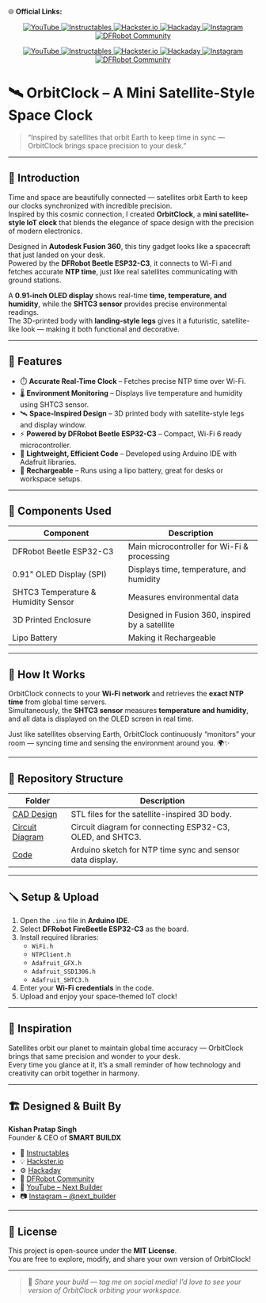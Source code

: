 🌐 **Official Links:**  

<p align="center">
  <a href="https://youtube.com/@next.builder?si=CYdRbQAZveyQLm3W" target="_blank" rel="noopener noreferrer">
    <img src="https://img.shields.io/badge/YouTube-FF0000?style=flat&logo=youtube&logoColor=white" alt="YouTube"/>
  </a>
  <a href="https://www.instructables.com/member/Next%20Builder%20DIY/" target="_blank" rel="noopener noreferrer">
    <img src="https://img.shields.io/badge/Instructables-FDBA12?style=flat&logo=instructables&logoColor=black" alt="Instructables"/>
  </a>
  <a href="https://hackster.io/NEXTBUILDER" target="_blank" rel="noopener noreferrer">
    <img src="https://img.shields.io/badge/Hackster.io-2C9AB7?style=flat&logo=hackster&logoColor=white" alt="Hackster.io"/>
  </a>
  <a href="https://hackaday.io/NextBuilder" target="_blank" rel="noopener noreferrer">
    <img src="https://img.shields.io/badge/Hackaday-1A1A1A?style=flat&logo=hackaday&logoColor=white" alt="Hackaday"/>
  </a>
  <a href="https://instagram.com/next_builder" target="_blank" rel="noopener noreferrer">
    <img src="https://img.shields.io/badge/Instagram-E4405F?style=flat&logo=instagram&logoColor=white" alt="Instagram"/>
  </a>
  <a href="https://community.dfrobot.com/user-13435.html" target="_blank" rel="noopener noreferrer">
    <img src="https://img.shields.io/badge/DFRobot-FF6C00?style=flat&logo=dfrobot&logoColor=white" alt="DFRobot Community"/>
  </a>
</p>


<p align="center">
  <a href="https://youtube.com/@next.builder?si=CYdRbQAZveyQLm3W" target="_blank" rel="noopener noreferrer">
    <img src="https://img.shields.io/badge/YouTube-FF0000?style=flat&logo=youtube&logoColor=white" alt="YouTube"/>
  </a>
  <a href="https://www.instructables.com/member/Next%20Builder%20DIY/" target="_blank" rel="noopener noreferrer">
    <img src="https://img.shields.io/badge/Instructables-FDBA12?style=flat&logo=instructables&logoColor=black" alt="Instructables"/>
  </a>
  <a href="https://hackster.io/NEXTBUILDER" target="_blank" rel="noopener noreferrer">
    <img src="https://img.shields.io/badge/Hackster.io-2C9AB7?style=flat&logo=hackster&logoColor=white" alt="Hackster.io"/>
  </a>
  <a href="https://hackaday.io/NextBuilder" target="_blank" rel="noopener noreferrer">
    <img src="https://img.shields.io/badge/Hackaday-1A1A1A?style=flat&logo=hackaday&logoColor=white" alt="Hackaday"/>
  </a>
  <a href="https://instagram.com/next_builder" target="_blank" rel="noopener noreferrer">
    <img src="https://img.shields.io/badge/Instagram-E4405F?style=flat&logo=instagram&logoColor=white" alt="Instagram"/>
  </a>
  <a href="https://community.dfrobot.com/user-13435.html" target="_blank" rel="noopener noreferrer">
    <img src="https://img.shields.io/badge/DFRobot-FF6C00?style=flat&logo=data:image/png;base64,iVBORw0KGgoAAAANSUhEUgAAABAAAAAQCAYAAAAf8/9hAAABNElEQVR42mNgGAWjYBSMglEwCqF4BwzA7f9w5eSU+o+I5Yq+Z3wxWZBjM9DfLhGfIgiECuGuGIbFojA/5oYG4YzWpgKAYnUQqjXwYA4SGsTIwMCA5rC0yi+XlZP/j98BOYciODlA+ZK0SYNEQYjBHZoxA64/og10g9NcvL2RlAD6C3Mbw6EFyYdgvCMqI/ehU7E3k8R2VxPgx9vXh/OyU7A24s4DBhZPoQjI5bBSxB/EZSHMB6g1EGUo/h+DNfE/xgxk+FGYLI8nZQwSHn/4yClAIz9AQ5PI9LoQ/AyLxKEbZmcI2A2qfFiZRh4/YgEo3TUAUxjwKokg0HiEzO+oQwNBdxRz/AgAUkI42fCo6RtAAAAAElFTkSuQmCC&logoColor=white" alt="DFRobot Community"/>
  </a>
</p>

# 🛰️ OrbitClock – A Mini Satellite-Style Space Clock

> “Inspired by satellites that orbit Earth to keep time in sync — OrbitClock brings space precision to your desk.”

---

## 🌌 Introduction

Time and space are beautifully connected — satellites orbit Earth to keep our clocks synchronized with incredible precision.  
Inspired by this cosmic connection, I created **OrbitClock**, a **mini satellite-style IoT clock** that blends the elegance of space design with the precision of modern electronics.

Designed in **Autodesk Fusion 360**, this tiny gadget looks like a spacecraft that just landed on your desk.  
Powered by the **DFRobot Beetle ESP32-C3**, it connects to Wi-Fi and fetches accurate **NTP time**, just like real satellites communicating with ground stations.

A **0.91-inch OLED display** shows real-time **time, temperature, and humidity**, while the **SHTC3 sensor** provides precise environmental readings.  
The 3D-printed body with **landing-style legs** gives it a futuristic, satellite-like look — making it both functional and decorative.

---

## 🌠 Features

- ⏱️ **Accurate Real-Time Clock** – Fetches precise NTP time over Wi-Fi.  
- 🌡️ **Environment Monitoring** – Displays live temperature and humidity using SHTC3 sensor.  
- 🛰️ **Space-Inspired Design** – 3D printed body with satellite-style legs and display window.  
- ⚡ **Powered by DFRobot Beetle ESP32-C3** – Compact, Wi-Fi 6 ready microcontroller.  
- 💾 **Lightweight, Efficient Code** – Developed using Arduino IDE with Adafruit libraries.  
- 🔋 **Rechargeable** – Runs using a lipo battery, great for desks or workspace setups.

---

## 🧰 Components Used

| Component | Description |
|------------|-------------|
| DFRobot Beetle ESP32-C3 | Main microcontroller for Wi-Fi & processing |
| 0.91" OLED Display (SPI) | Displays time, temperature, and humidity |
| SHTC3 Temperature & Humidity Sensor | Measures environmental data |
| 3D Printed Enclosure | Designed in Fusion 360, inspired by a satellite |
| Lipo Battery| Making it Rechargeable  |

---

## 🧩 How It Works

OrbitClock connects to your **Wi-Fi network** and retrieves the **exact NTP time** from global time servers.  
Simultaneously, the **SHTC3 sensor** measures **temperature and humidity**, and all data is displayed on the OLED screen in real time.

Just like satellites observing Earth, OrbitClock continuously “monitors” your room — syncing time and sensing the environment around you. 🌍✨

---

## 📁 Repository Structure

| Folder | Description |
|----------------|-------------|
| [CAD Design](./CAD%20Design) | STL files for the satellite-inspired 3D body. |
| [Circuit Diagram](./Circuit%20Diagram) | Circuit diagram for connecting ESP32-C3, OLED, and SHTC3. |
| [Code](./Code) | Arduino sketch for NTP time sync and sensor data display. |

---

## 🪛 Setup & Upload

1. Open the `.ino` file in **Arduino IDE**.  
2. Select **DFRobot FireBeetle ESP32-C3** as the board.  
3. Install required libraries:  
   - `WiFi.h`  
   - `NTPClient.h`  
   - `Adafruit_GFX.h`  
   - `Adafruit_SSD1306.h`  
   - `Adafruit_SHTC3.h`  
4. Enter your **Wi-Fi credentials** in the code.  
5. Upload and enjoy your space-themed IoT clock!

---

## 🧠 Inspiration

Satellites orbit our planet to maintain global time accuracy — OrbitClock brings that same precision and wonder to your desk.  
Every time you glance at it, it’s a small reminder of how technology and creativity can orbit together in harmony.

---

## 🏗️ Designed & Built By

**Kishan Pratap Singh**  
Founder & CEO of **SMART BUILDX**


- 🔗 [Instructables](https://www.instructables.com/member/Next%20Builder%20DIY/)  
- 💡 [Hackster.io](https://hackster.io/NEXTBUILDER)  
- ⚙️ [Hackaday](https://hackaday.io/NextBuilder)  
- 🤖 [DFRobot Community](https://community.dfrobot.com/user-13435.html)  
- 🎥 [YouTube – Next Builder](https://youtube.com/@NextBuilder)  
- 📷 [Instagram – @next_builder](https://instagram.com/next_builder)

---

## 📜 License

This project is open-source under the **MIT License**.  
You are free to explore, modify, and share your own version of OrbitClock!

---

> 💬 *Share your build — tag me on social media! I’d love to see your version of OrbitClock orbiting your workspace.*
